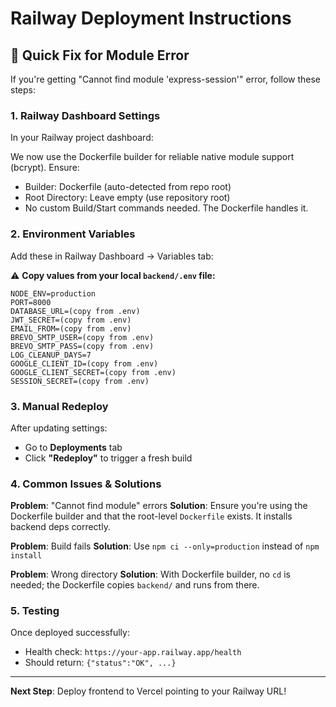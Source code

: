 # Railway Deployment Instructions

## 🚂 Quick Fix for Module Error

If you're getting "Cannot find module 'express-session'" error, follow these steps:

### 1. Railway Dashboard Settings
In your Railway project dashboard:

We now use the Dockerfile builder for reliable native module support (bcrypt). Ensure:

- Builder: Dockerfile (auto-detected from repo root)
- Root Directory: Leave empty (use repository root)
- No custom Build/Start commands needed. The Dockerfile handles it.

### 2. Environment Variables
Add these in Railway Dashboard → Variables tab:

⚠️ **Copy values from your local `backend/.env` file:**

```
NODE_ENV=production
PORT=8000
DATABASE_URL=(copy from .env)
JWT_SECRET=(copy from .env)
EMAIL_FROM=(copy from .env)
BREVO_SMTP_USER=(copy from .env)
BREVO_SMTP_PASS=(copy from .env)
LOG_CLEANUP_DAYS=7
GOOGLE_CLIENT_ID=(copy from .env)
GOOGLE_CLIENT_SECRET=(copy from .env)
SESSION_SECRET=(copy from .env)
```

### 3. Manual Redeploy
After updating settings:
- Go to **Deployments** tab
- Click **"Redeploy"** to trigger a fresh build

### 4. Common Issues & Solutions

**Problem**: "Cannot find module" errors
**Solution**: Ensure you're using the Dockerfile builder and that the root-level `Dockerfile` exists. It installs backend deps correctly.

**Problem**: Build fails
**Solution**: Use `npm ci --only=production` instead of `npm install`

**Problem**: Wrong directory
**Solution**: With Dockerfile builder, no `cd` is needed; the Dockerfile copies `backend/` and runs from there.

### 5. Testing
Once deployed successfully:
- Health check: `https://your-app.railway.app/health`
- Should return: `{"status":"OK", ...}`

---
**Next Step**: Deploy frontend to Vercel pointing to your Railway URL!
